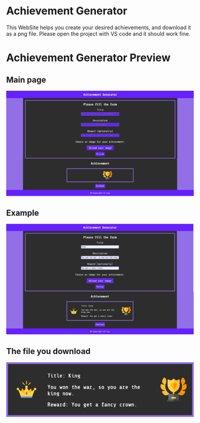 # Achievement Generator
This WebSite helps you create your desired achievements, and download it as a png file.
Please open the project with VS code and it should work fine.
# Achievement Generator Preview
## Main page
![dashboard_desktop1](https://github.com/laurentiucozma12/Achievement-Generator/blob/master/projectPreview/dashboard_desktop1.png)  
## Example
![dashboard_desktop2](https://github.com/laurentiucozma12/Achievement-Generator/blob/master/projectPreview/dashboard_desktop2.png)  
## The file you download
![dashboard_desktop2](https://github.com/laurentiucozma12/Achievement-Generator/blob/master/projectPreview/achievement.png)